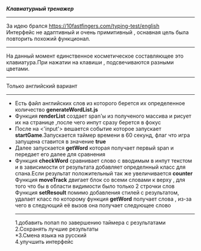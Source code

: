 ***Клавиатурный тренажер***
***
За идею брался https://10fastfingers.com/typing-test/english <br>
Интерфейс не адаптивный и очень примитивный , оснавная цель была повторить похожий функционал.<br>

***
На данный момент единственное косметическое составляющее это клавиатура.При нажатии на клавиши , подсвечиваются разными цветами.
***
Только английский вариант
***

<ul>
<li>Есть файл английских слов из которого берется их определенное количество <b>generateWordList.js</b></li>
<li>Функция <b>renderList</b> создает span'ы из полученого массива и рисует их на странице ,после чего инпут сразу берется в фокус  </li>
<li>После на <'input'> вешается событие которое запускает <b>startGame</b>.Запускается таймер времени в 60 секунд, флаг что игра запущена ставится в значение <b>true</b> </li>
<li>Далее запускается <b>getWord</b> которая получает первый span и передает его далее для сравнения </li>
<li>Функция <b>checkWord</b> сравнивает слово с вводимым в инпут текстом и в зависимости от результата добавляет определнный класс для спана.Если результат положительный так же увеличивается <b>counter</b><br>
Функция <b>moveTrack</b> двигает блок со всеми словами к верху , для того что бы в области видимости было только 2 строчки слов <br>
Функция <b>setResoult</b> помимо добавления стилей с результатом, удалает класс по которому функция <b>getWord</b> получает слова , из-за чего в следующий её вызов она получает следующее слово</li>

***

1.добавить попап по завершению таймера с результатами <br>
2.Сохранять лучшие результаты <br>
*3.Смена языка на русский <br>
4.улучшить интерфейс <br>



